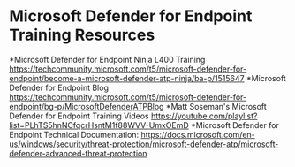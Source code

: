 # Microsoft Defender for Endpoint Training Resources
*Microsoft Defender for Endpoint Ninja L400 Training https://techcommunity.microsoft.com/t5/microsoft-defender-for-endpoint/become-a-microsoft-defender-atp-ninja/ba-p/1515647
*Microsoft Defender for Endpoint Blog https://techcommunity.microsoft.com/t5/microsoft-defender-for-endpoint/bg-p/MicrosoftDefenderATPBlog
*Matt Soseman's Microsoft Defender for Endpoint Training Videos https://youtube.com/playlist?list=PLhTS5hnNCfqcrHsntM1f88WVV-UmxOEmD
*Microsoft Defender for Endpoint Technical Documentation: https://docs.microsoft.com/en-us/windows/security/threat-protection/microsoft-defender-atp/microsoft-defender-advanced-threat-protection

